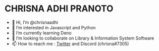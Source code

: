# CHRISNA ADHI PRANOTO

- 👋 Hi, I’m @chrisnaadhi
- 👀 I’m interested in Javascript and Python
- 🌱 I’m currently learning Deno
- 💞️ I’m looking to collaborate on Library & Information System Software
- 📫 How to reach me : [Twitter](https://twitter.com/chrisnaadhip) and Discord (chrisna#7305)

<!---
chrisnaadhi/chrisnaadhi is a ✨ special ✨ repository because its `README.md` (this file) appears on your GitHub profile.
You can click the Preview link to take a look at your changes.
--->
